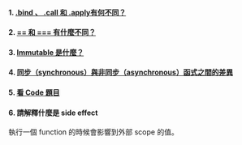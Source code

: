 
#### 1. [.bind 、 .call 和 .apply有何不同？](https://github.com/fffreestyle/web-interview-questions/blob/master/JavaScript/.bind%20%E3%80%81%20.call%20%E5%92%8C%20.apply%E6%9C%89%E4%BD%95%E4%B8%8D%E5%90%8C%EF%BC%9F.md#bind--call-%E5%92%8C-apply%E6%9C%89%E4%BD%95%E4%B8%8D%E5%90%8C)
#### 2. [== 和 === 有什麼不同？](https://github.com/fffreestyle/web-interview-questions/blob/master/JavaScript/%3D%3D%20%E5%92%8C%20%3D%3D%3D%20%E6%9C%89%E4%BB%80%E9%BA%BC%E4%B8%8D%E5%90%8C%EF%BC%9F.md)
#### 3. [Immutable 是什麼？](https://github.com/fffreestyle/web-interview-questions/blob/master/JavaScript/Immutable%20%E6%98%AF%E4%BB%80%E9%BA%BC%EF%BC%9F.md)
#### 4. [同步（synchronous）與非同步（asynchronous）函式之間的差異](https://github.com/fffreestyle/web-interview-questions/blob/master/JavaScript/%E5%90%8C%E6%AD%A5%EF%BC%88synchronous%EF%BC%89%E8%88%87%E9%9D%9E%E5%90%8C%E6%AD%A5%EF%BC%88asynchronous%EF%BC%89%E5%87%BD%E5%BC%8F%E4%B9%8B%E9%96%93%E7%9A%84%E5%B7%AE%E7%95%B0.md#%E5%90%8C%E6%AD%A5synchronous%E8%88%87%E9%9D%9E%E5%90%8C%E6%AD%A5asynchronous%E5%87%BD%E5%BC%8F%E4%B9%8B%E9%96%93%E7%9A%84%E5%B7%AE%E7%95%B0)
#### 5. [看 Code 題目](https://github.com/fffreestyle/web-interview-questions/blob/master/JavaScript/%E7%9C%8B%20Code%20%E9%A1%8C%E7%9B%AE)
#### 6. 請解釋什麼是 side effect
執行一個 function 的時候會影響到外部 scope 的值。
